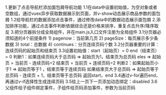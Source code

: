 1.更新了点击导航栏添加面包屑导航功能
1.1在data中设置初始值，为空对象或者空数组，通过vuex异步获取数据展示到页面，并v-show动态展示商品参数的面包屑
1.2给导航栏的数据添加点击事件，通过修改data中的数据动态展示面包屑
2.添加排序功能，通过点击事件判断依据综合还是价格来排序，重复点击升序/降序取反
3.把分页器拆分成全局组件，并在main.js入口文件注册为全局组件
3.1分页器必须知道的4个前提条件
	1) pagenow：当前第几页
	2) pageSize：每页展示多少条数据
	3) total：总数据
	4) continues：分页连续页码个数
3.2分页器重要的计算：连续页码的起始页和结束页
3.3设置初始值：start（起始页）= 0 end（结束页）= 0
	判断1：如果连续页码大于总页码 => 起始页为1，结束页为总页码
		eles => 起始页 = 当前页 - 连续页码÷2
				结束页 = 当前页 + 连续页码÷2
				判断2：如果起始页小于1 => 起始页等于1 ，结束页等于连续页码
					  如果结束页大于总页码 => 起始页等于总页码 - 连续页 + 1，结束页等于总页码
	返回start，end
3.4通过v-for遍历end，再通过v-if选择性生成连续页码
3.5给上一页下一页添加动态绑定：disabled
3.6父组件给子组件绑定事件，子组件给页码添加事件，参数为当前页码